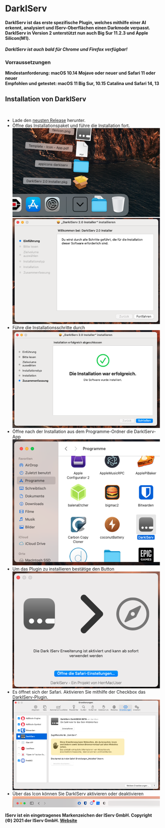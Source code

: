 # DarkIServ
#### DarkIServ ist das erste spezifische Plugin, welches mithilfe einer AI erkennt, analysiert und IServ-Oberflächen einen Darkmode verpasst.</br>DarkIServ in Version 2 unterstützt nun auch Big Sur 11.2.3 und Apple Silicon(M1). </br>
##### DarkIServ ist auch bald für Chrome und Firefox verfügbar!</br>
### Vorraussetzungen
<strong>Mindestanforderung: macOS 10.14 Mojave oder neuer und Safari 11 oder neuer</br>
Empfohlen und getestet: macOS 11 Big Sur, 10.15 Catalina und Safari 14, 13</strong>
<div>
<h2>Installation von DarkIServ</h2></br>
<ul>
<li>Lade den <a href="https://github.com/deNetzwerkkabel/DarkIServ/releases">neusten Release</a> herunter.</li>
<li>Öffne das Installationspaket und führe die Installation fort.</br><img src="https://github.com/deNetzwerkkabel/DarkIServ/blob/main/DarkIServ%20Installation/Bildschirmfoto%202021-03-27%20um%2017.49.27.png?raw=true"></img>
<img src="https://github.com/deNetzwerkkabel/DarkIServ/blob/main/DarkIServ%20Installation/Bildschirmfoto%202021-03-27%20um%2017.49.51.png?raw=true"></img>
</li>
<li>Führe die Installationsschritte durch</br>
<img src="https://github.com/deNetzwerkkabel/DarkIServ/blob/main/DarkIServ%20Installation/Bildschirmfoto%202021-03-27%20um%2017.50.07.png?raw=true"></img>
</li>
<li>Öffne nach der Installation aus dem Programme-Ordner die DarkIServ-App</br>
<img src="https://github.com/deNetzwerkkabel/DarkIServ/blob/main/DarkIServ%20Installation/Bildschirmfoto%202021-03-27%20um%2017.50.51.png?raw=true"></img>
</li>
<li>Um das Plugin zu installieren bestätige den Button</br>
<img src="https://github.com/deNetzwerkkabel/DarkIServ/blob/main/DarkIServ%20Installation/Bildschirmfoto%202021-03-27%20um%2017.51.10.png?raw=true"></img>
</li>
<li>Es öffnet sich der Safari. Aktivieren Sie mithilfe der Checkbox das DarkIServ-Plugin.</br>
<img src="https://github.com/deNetzwerkkabel/DarkIServ/blob/main/DarkIServ%20Installation/Bildschirmfoto%202021-03-27%20um%2017.51.50.png?raw=true"></img>
</li>
<li>Über das Icon können Sie DarkIServ aktivieren oder deaktivieren</br>
<img src="https://github.com/deNetzwerkkabel/DarkIServ/blob/main/DarkIServ%20Installation/Bildschirmfoto%202021-03-27%20um%2017.52.28.png?raw=true"></img>
</li>
</ul>
<strong>IServ ist ein eingetragenes Markenzeichen der IServ GmbH. Copyright (©) 2021 der IServ GmbH. <a href="https://iserv.de">Website</a>
</div>
